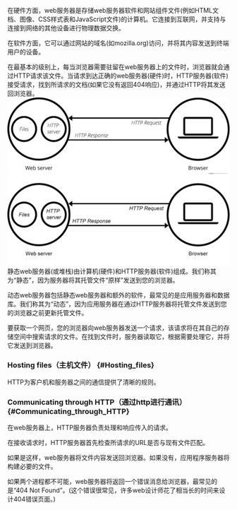 在硬件方面，web服务器是存储web服务器软件和网站组件文件\(例如HTML文档、图像、CSS样式表和JavaScript文件\)的计算机。它连接到互联网，并支持与连接到网络的其他设备进行物理数据交换。

在软件方面，它可以通过网站的域名\(如mozilla.org\)访问，并将其内容发送到终端用户的设备。

在最基本的级别上，每当浏览器需要驻留在web服务器上的文件时，浏览器就会通过HTTP请求该文件。当请求到达正确的web服务器\(硬件\)时，HTTP服务器\(软件\)接受请求，找到所请求的文档\(如果它没有返回404响应\)，并通过HTTP将其发送回浏览器。![](/assets/web-server.svg)![](/assets/KSQ29]`DWA47109R}JIE}~C.png)静态web服务器\(或堆栈\)由计算机\(硬件\)和HTTP服务器\(软件\)组成。我们称其为“静态”，因为服务器将其托管文件“原样”发送到您的浏览器。

动态web服务器包括静态web服务器和额外的软件，最常见的是应用服务器和数据库。我们称其为“动态”，因为应用服务器在通过HTTP服务器将托管文件发送到您的浏览器之前更新托管文件。

要获取一个网页，您的浏览器向web服务器发送一个请求，该请求将在其自己的存储空间中搜索请求的文件。在找到文件时，服务器读取它，根据需要处理它，并将它发送到浏览器。

### Hosting files（主机文件） {#Hosting_files}

HTTP为客户机和服务器之间的通信提供了清晰的规则。

### Communicating through HTTP（通过http进行通讯） {#Communicating_through_HTTP}

在web服务器上，HTTP服务器负责处理和响应传入的请求。

在接收请求时，HTTP服务器首先检查所请求的URL是否与现有文件匹配。

如果是这样，web服务器将文件内容发送回浏览器。如果没有，应用程序服务器将构建必要的文件。

如果两个进程都不可能，web服务器将返回一个错误消息给浏览器，最常见的是“404 Not Found”。\(这个错误很常见，许多web设计师花了相当长的时间来设计404错误页面。\)

